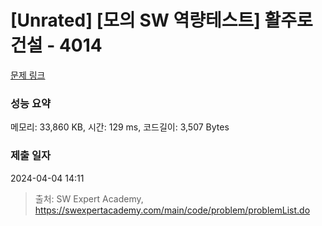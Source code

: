 # [Unrated] [모의 SW 역량테스트] 활주로 건설 - 4014 

[문제 링크](https://swexpertacademy.com/main/code/problem/problemDetail.do?contestProbId=AWIeW7FakkUDFAVH) 

### 성능 요약

메모리: 33,860 KB, 시간: 129 ms, 코드길이: 3,507 Bytes

### 제출 일자

2024-04-04 14:11



> 출처: SW Expert Academy, https://swexpertacademy.com/main/code/problem/problemList.do